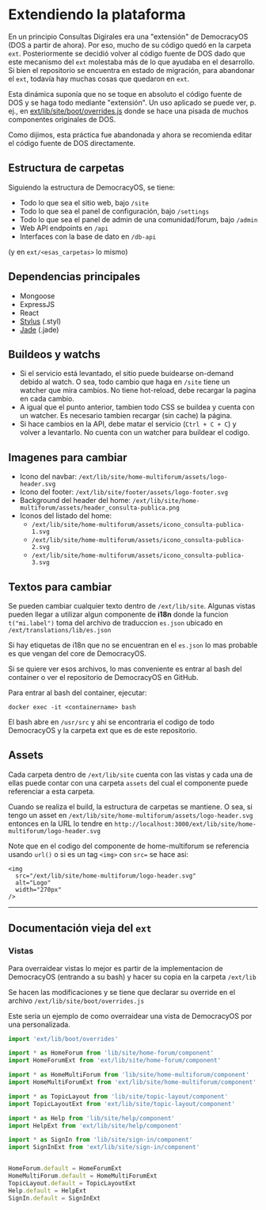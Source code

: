 # Extendiendo la plataforma

En un principio Consultas Digirales era una "extensión" de DemocracyOS (DOS a partir de ahora). Por eso, mucho de su código quedó en la carpeta `ext`. Posteriormente se decidió volver al código fuente de DOS dado que este mecanismo del `ext` molestaba más de lo que ayudaba en el desarrollo. Si bien el repositorio se encuentra en estado de migración, para abandonar el `ext`, todavía hay muchas cosas que quedaron en `ext`.

Esta dinámica suponía que no se toque en absoluto el código fuente de DOS y se haga todo mediante "extensión". Un uso aplicado se puede ver, p. ej., en [ext/lib/site/boot/overrides.js](../ext/lib/site/boot/overrides.js) donde se hace una pisada de muchos componentes originales de DOS.

Como dijimos, esta práctica fue abandonada y ahora se recomienda editar el código fuente de DOS directamente.

## Estructura de carpetas

Siguiendo la estructura de DemocracyOS, se tiene:

* Todo lo que sea el sitio web, bajo `/site`
* Todo lo que sea el panel de configuración, bajo `/settings`
* Todo lo que sea el panel de admin de una comunidad/forum, bajo `/admin`
* Web API endpoints en `/api`
* Interfaces con la base de dato en `/db-api`

(y en `ext/<esas_carpetas>` lo mismo)

## Dependencias principales
- Mongoose
- ExpressJS
- React
- [Stylus](http://stylus-lang.com/) (.styl)
- [Jade](http://jade-lang.com/) (.jade)

## Buildeos y watchs

- Si el servicio está levantado, el sitio puede buidearse on-demand debido al watch. O sea, todo cambio que haga en `/site` tiene un watcher que mira cambios. No tiene hot-reload, debe recargar la pagina en cada cambio.
- A igual que el punto anterior, tambien todo CSS se buildea y cuenta con un watcher. Es necesario tambien recargar (sin cache) la página.
- Si hace cambios en la API, debe matar el servicio (`Ctrl + C + C`) y volver a levantarlo. No cuenta con un watcher para buildear el codigo.

## Imagenes para cambiar

- Icono del navbar: `/ext/lib/site/home-multiforum/assets/logo-header.svg`
- Icono del footer: `/ext/lib/site/footer/assets/logo-footer.svg`
- Background del header del home: `/ext/lib/site/home-multiforum/assets/header_consulta-publica.png`
- Iconos del listado del home: 
  - `/ext/lib/site/home-multiforum/assets/icono_consulta-publica-1.svg`
  - `/ext/lib/site/home-multiforum/assets/icono_consulta-publica-2.svg`
  - `/ext/lib/site/home-multiforum/assets/icono_consulta-publica-3.svg`

## Textos para cambiar

Se pueden cambiar cualquier texto dentro de `/ext/lib/site`. Algunas vistas pueden llegar a utilizar algun componente de **i18n** donde la funcion `t("mi.label")` toma del archivo de traduccion `es.json` ubicado en `/ext/translations/lib/es.json`

Si hay etiquetas de i18n que no se encuentran en el `es.json` lo mas probable es que vengan del core de DemocracyOS.

Si se quiere ver esos archivos, lo mas conveniente es entrar al bash del container o ver el repositorio de DemocracyOS en GitHub.

Para entrar al bash del container, ejecutar:

```
docker exec -it <containername> bash
```

El bash abre en `/usr/src` y ahi se encontraria el codigo de todo DemocracyOS y la carpeta ext que es de este repositorio.

## Assets

Cada carpeta dentro de `/ext/lib/site` cuenta con las vistas y cada una de ellas puede contar con una carpeta `assets` del cual el componente puede referenciar a esta carpeta.

Cuando se realiza el build, la estructura de carpetas se mantiene. O sea, si tengo un asset en `/ext/lib/site/home-multiforum/assets/logo-header.svg` entonces en la URL lo tendre en `http://localhost:3000/ext/lib/site/home-multiforum/logo-header.svg`

Note que en el codigo del componente de home-multiforum se referencia usando `url()` o si es un tag `<img>` con `src=` se hace asi:

```
<img
  src="/ext/lib/site/home-multiforum/logo-header.svg"
  alt="Logo"
  width="270px"
/>
```

---
## Documentación vieja del `ext`
### Vistas

Para overraidear vistas lo mejor es partir de la implementacion de DemocracyOS (entrando a su bash) y hacer su copia en la carpeta `/ext/lib` 

Se hacen las modificaciones y se tiene que declarar su override en el archivo `/ext/lib/site/boot/overrides.js`

Este seria un ejemplo de como overraidear una vista de DemocracyOS por una personalizada.

```js
import 'ext/lib/boot/overrides'

import * as HomeForum from 'lib/site/home-forum/component'
import HomeForumExt from 'ext/lib/site/home-forum/component'

import * as HomeMultiForum from 'lib/site/home-multiforum/component'
import HomeMultiForumExt from 'ext/lib/site/home-multiforum/component'

import * as TopicLayout from 'lib/site/topic-layout/component'
import TopicLayoutExt from 'ext/lib/site/topic-layout/component'

import * as Help from 'lib/site/help/component'
import HelpExt from 'ext/lib/site/help/component'

import * as SignIn from 'lib/site/sign-in/component'
import SignInExt from 'ext/lib/site/sign-in/component'


HomeForum.default = HomeForumExt
HomeMultiForum.default = HomeMultiForumExt
TopicLayout.default = TopicLayoutExt
Help.default = HelpExt
SignIn.default = SignInExt
```
